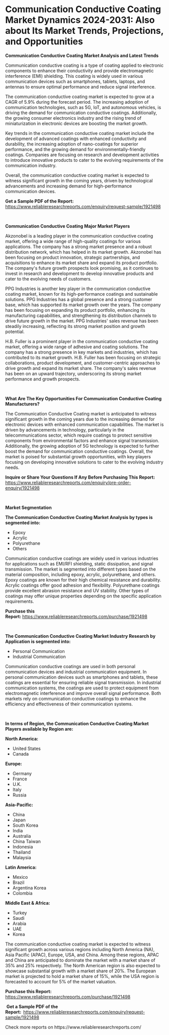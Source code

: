 <p><h1>Communication Conductive Coating Market Dynamics 2024-2031: Also about Its Market Trends, Projections, and Opportunities</h1></p><p><strong>Communication Conductive Coating Market Analysis and Latest Trends</strong></p>
<p><p>Communication conductive coating is a type of coating applied to electronic components to enhance their conductivity and provide electromagnetic interference (EMI) shielding. This coating is widely used in various communication devices such as smartphones, tablets, laptops, and antennas to ensure optimal performance and reduce signal interference.</p><p>The communication conductive coating market is expected to grow at a CAGR of 5.9% during the forecast period. The increasing adoption of communication technologies, such as 5G, IoT, and autonomous vehicles, is driving the demand for communication conductive coatings. Additionally, the growing consumer electronics industry and the rising trend of miniaturization in electronic devices are boosting the market growth.</p><p>Key trends in the communication conductive coating market include the development of advanced coatings with enhanced conductivity and durability, the increasing adoption of nano-coatings for superior performance, and the growing demand for environmentally-friendly coatings. Companies are focusing on research and development activities to introduce innovative products to cater to the evolving requirements of the communication industry.</p><p>Overall, the communication conductive coating market is expected to witness significant growth in the coming years, driven by technological advancements and increasing demand for high-performance communication devices.</p></p>
<p><strong>Get a Sample PDF of the Report:&nbsp;</strong> <a href="https://www.reliableresearchreports.com/enquiry/request-sample/1921498">https://www.reliableresearchreports.com/enquiry/request-sample/1921498</a></p>
<p>&nbsp;</p>
<p><strong>Communication Conductive Coating Major Market Players</strong></p>
<p><p>Akzonobel is a leading player in the communication conductive coating market, offering a wide range of high-quality coatings for various applications. The company has a strong market presence and a robust distribution network, which has helped in its market growth. Akzonobel has been focusing on product innovation, strategic partnerships, and acquisitions to enhance its market share and expand its product portfolio. The company's future growth prospects look promising, as it continues to invest in research and development to develop innovative products and cater to the evolving needs of customers.</p><p>PPG Industries is another key player in the communication conductive coating market, known for its high-performance coatings and sustainable solutions. PPG Industries has a global presence and a strong customer base, which has supported its market growth over the years. The company has been focusing on expanding its product portfolio, enhancing its manufacturing capabilities, and strengthening its distribution channels to drive future growth in the market. PPG Industries' sales revenue has been steadily increasing, reflecting its strong market position and growth potential.</p><p>H.B. Fuller is a prominent player in the communication conductive coating market, offering a wide range of adhesive and coating solutions. The company has a strong presence in key markets and industries, which has contributed to its market growth. H.B. Fuller has been focusing on strategic collaborations, product development, and customer-centric approaches to drive growth and expand its market share. The company's sales revenue has been on an upward trajectory, underscoring its strong market performance and growth prospects.</p></p>
<p>&nbsp;</p>
<p><strong>What Are The Key Opportunities For Communication Conductive Coating Manufacturers?</strong></p>
<p><p>The Communication Conductive Coating market is anticipated to witness significant growth in the coming years due to the increasing demand for electronic devices with enhanced communication capabilities. The market is driven by advancements in technology, particularly in the telecommunications sector, which require coatings to protect sensitive components from environmental factors and enhance signal transmission. Additionally, the growing adoption of 5G technology is expected to further boost the demand for communication conductive coatings. Overall, the market is poised for substantial growth opportunities, with key players focusing on developing innovative solutions to cater to the evolving industry needs.</p></p>
<p><strong>Inquire or Share Your Questions If Any Before Purchasing This Report:</strong> <a href="https://www.reliableresearchreports.com/enquiry/pre-order-enquiry/1921498">https://www.reliableresearchreports.com/enquiry/pre-order-enquiry/1921498</a></p>
<p>&nbsp;</p>
<p><strong>Market Segmentation</strong></p>
<p><strong>The Communication Conductive Coating Market Analysis by types is segmented into:</strong></p>
<p><ul><li>Epoxy</li><li>Acrylic</li><li>Polyurethane</li><li>Others</li></ul></p>
<p><p>Communication conductive coatings are widely used in various industries for applications such as EMI/RFI shielding, static dissipation, and signal transmission. The market is segmented into different types based on the material composition, including epoxy, acrylic, polyurethane, and others. Epoxy coatings are known for their high chemical resistance and durability. Acrylic coatings offer good adhesion and flexibility. Polyurethane coatings provide excellent abrasion resistance and UV stability. Other types of coatings may offer unique properties depending on the specific application requirements.</p></p>
<p><strong>Purchase this Report:&nbsp;</strong><a href="https://www.reliableresearchreports.com/purchase/1921498">https://www.reliableresearchreports.com/purchase/1921498</a></p>
<p>&nbsp;</p>
<p><strong>The Communication Conductive Coating Market Industry Research by Application is segmented into:</strong></p>
<p><ul><li>Personal Communication</li><li>Industrial Communication</li></ul></p>
<p><p>Communication conductive coatings are used in both personal communication devices and industrial communication equipment. In personal communication devices such as smartphones and tablets, these coatings are essential for ensuring reliable signal transmission. In industrial communication systems, the coatings are used to protect equipment from electromagnetic interference and improve overall signal performance. Both markets rely on communication conductive coatings to enhance the efficiency and effectiveness of their communication systems.</p></p>
<p>&nbsp;</p>
<p><strong>In terms of Region, the Communication Conductive Coating Market Players available by Region are:</strong></p>
<p>
    <p> <strong> North America: </strong>
        <ul>
            <li>United States</li>
            <li>Canada</li>
        </ul>
        </p> 
    <p> <strong> Europe: </strong>
        <ul>
            <li>Germany</li>
            <li>France</li>
            <li>U.K.</li>
            <li>Italy</li>
            <li>Russia</li>
        </ul>
        </p> 
    <p> <strong> Asia-Pacific: </strong>
        <ul>
            <li>China</li>
            <li>Japan</li>
            <li>South Korea</li>
            <li>India</li>
            <li>Australia</li>
            <li>China Taiwan</li>
            <li>Indonesia</li>
            <li>Thailand</li>
            <li>Malaysia</li>
        </ul>
        </p> 
    <p> <strong> Latin America: </strong>
        <ul>
            <li>Mexico</li>
            <li>Brazil</li>
            <li>Argentina Korea</li>
            <li>Colombia</li>
        </ul>
        </p> 
    <p> <strong> Middle East & Africa: </strong>
        <ul>
            <li>Turkey</li>
            <li>Saudi</li>
            <li>Arabia</li>
            <li>UAE</li>
            <li>Korea</li>
        </ul>
    </p>
    </p>
<p><p>The communication conductive coating market is expected to witness significant growth across various regions including North America (NA), Asia Pacific (APAC), Europe, USA, and China. Among these regions, APAC and China are anticipated to dominate the market with a market share of 35% and 25% respectively. The North American region is also expected to showcase substantial growth with a market share of 20%. The European market is projected to hold a market share of 15%, while the USA region is forecasted to account for 5% of the market valuation.</p></p>
<p><strong>Purchase this Report: </strong><a href="https://www.reliableresearchreports.com/purchase/1921498">https://www.reliableresearchreports.com/purchase/1921498</a></p>
<p>&nbsp;<strong>Get a Sample PDF of the Report:&nbsp;&nbsp;</strong><a href="https://www.reliableresearchreports.com/enquiry/request-sample/1921498">https://www.reliableresearchreports.com/enquiry/request-sample/1921498</a></p>
<p><strong></strong></p>
<p>Check more reports on https://www.reliableresearchreports.com/</p>